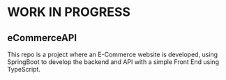 # WORK IN PROGRESS
## eCommerceAPI
This repo is a project where an E-Commerce website is developed, using SpringBoot to develop the backend and API with a simple Front End using TypeScript. 
